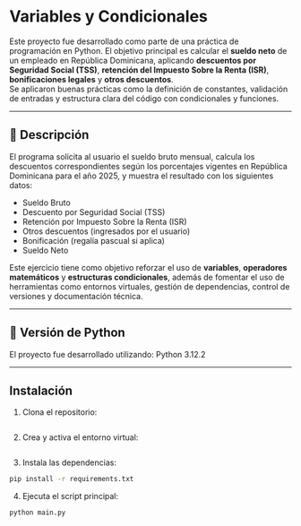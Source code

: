 # Variables y Condicionales

Este proyecto fue desarrollado como parte de una práctica de programación en Python. El objetivo principal es calcular el **sueldo neto** de un empleado en República Dominicana, aplicando **descuentos por Seguridad Social (TSS)**, **retención del Impuesto Sobre la Renta (ISR)**, **bonificaciones legales** y **otros descuentos**.  
Se aplicaron buenas prácticas como la definición de constantes, validación de entradas y estructura clara del código con condicionales y funciones.

---

## 📌 Descripción

El programa solicita al usuario el sueldo bruto mensual, calcula los descuentos correspondientes según los porcentajes vigentes en República Dominicana para el año 2025, y muestra el resultado con los siguientes datos:

- Sueldo Bruto  
- Descuento por Seguridad Social (TSS)  
- Retención por Impuesto Sobre la Renta (ISR)  
- Otros descuentos (ingresados por el usuario)  
- Bonificación (regalía pascual si aplica)  
- Sueldo Neto

Este ejercicio tiene como objetivo reforzar el uso de **variables**, **operadores matemáticos** y **estructuras condicionales**, además de fomentar el uso de herramientas como entornos virtuales, gestión de dependencias, control de versiones y documentación técnica.

---

## 🐍 Versión de Python

El proyecto fue desarrollado utilizando: Python 3.12.2

---

## Instalación

1.  Clona el repositorio:
```bash

```

2. Crea y activa el entorno virtual:
```bash

```

3. Instala las dependencias:
```sh
pip install -r requirements.txt
```

4. Ejecuta el script principal:
```sh
python main.py
```


